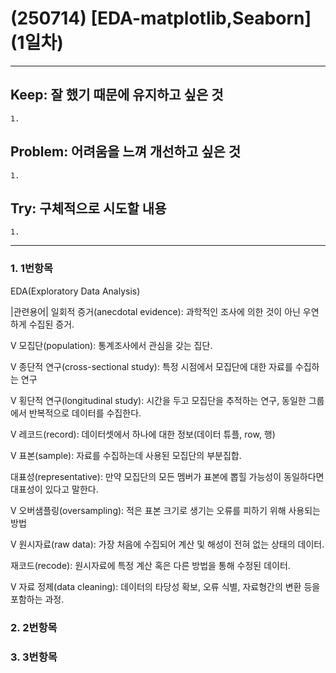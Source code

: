 (250714) [EDA-matplotlib,Seaborn] (1일차)
=======================

<hr/>

## Keep: 잘 했기 때문에 유지하고 싶은 것
    1.

## Problem: 어려움을 느껴 개선하고 싶은 것
    1.

## Try: 구체적으로 시도할 내용
    1.

<hr/>

### 1. 1번항목
EDA(Exploratory Data Analysis)

|관련용어| 
일회적 증거(anecdotal evidence): 과학적인 조사에 의한 것이 아닌 우연하게 수집된 증거.

V 모집단(population): 통계조사에서 관심을 갖는 집단.

V 종단적 연구(cross-sectional study): 특정 시점에서 모집단에 대한 자료를 수집하는 연구

V 횡단적 연구(longitudinal study): 시간을 두고 모집단을 추적하는 연구, 동일한 그룹에서 반복적으로 데이터를 수집한다.

V 레코드(record): 데이터셋에서 하나에 대한 정보(데이터 튜플, row, 행)

V 표본(sample): 자료를 수집하는데 사용된 모집단의 부분집합.

대표성(representative): 만약 모집단의 모든 멤버가 표본에 뽑힐 가능성이 동일하다면 대표성이 있다고 말한다.

V 오버샘플링(oversampling): 적은 표본 크기로 생기는 오류를 피하기 위해 사용되는 방법

V 원시자료(raw data): 가장 처음에 수집되어 계산 및 해성이 전혀 없는 상태의 데이터.

재코드(recode): 원시자료에 특정 계산 혹은  다른 방법을 통해 수정된 데이터.

V 자료 정제(data cleaning): 데이터의 타당성 확보, 오류 식별, 자료형간의 변환 등을 포함하는 과정.



### 2. 2번항목


### 3. 3번항목

